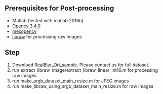 ## Prerequisites for Post-processing
- Matlab (tested with matlab 2016b)
- [Opencv 3.4.0](https://github.com/opencv/opencv/tree/3.4)
- [mexopencv](https://github.com/kyamagu/mexopencv/tree/v3.4.0)
- [libraw](https://www.libraw.org/) for processing raw images

## Step
1. Download [RealBlur_Ori_sample](https://cgdata.postech.ac.kr:5653/sharing/OabkBIk35). Please contact us for full dataset.
2. run extract_libraw_image/extract_libraw_linear_int16.m for processing raw images.
3. run make_srgb_dataset_main_resize.m for JPEG images
4. run make_libraw_using_srgb_dataset_main_resize.m for raw images